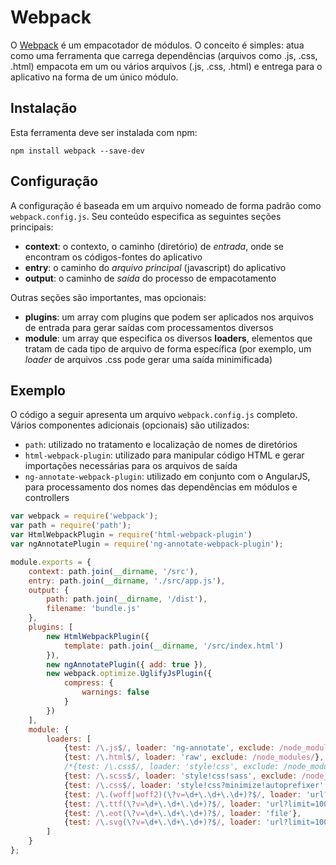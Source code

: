 # Webpack

O [Webpack](https://webpack.github.io/) é um empacotador de módulos. O conceito é simples: atua como uma ferramenta que carrega dependências (arquivos como .js, .css, .html) empacota em um ou vários arquivos (.js, .css, .html) e entrega para o aplicativo na forma de um único módulo.

## Instalação

Esta ferramenta deve ser instalada com npm:

```
npm install webpack --save-dev
```

## Configuração

A configuração é baseada em um arquivo nomeado de forma padrão como `webpack.config.js`. Seu conteúdo especifica as seguintes seções principais:
* **context**: o contexto, o caminho (diretório) de *entrada*, onde se encontram os códigos-fontes do aplicativo
* **entry**: o caminho do *arquivo principal* (javascript) do aplicativo
* **output**: o caminho de *saída* do processo de empacotamento

Outras seções são importantes, mas opcionais:
* **plugins**: um array com plugins que podem ser aplicados nos arquivos de entrada para gerar saídas com processamentos diversos
* **module**: um array que especifica os diversos **loaders**, elementos que tratam de cada tipo de arquivo de forma específica (por exemplo, um *loader* de arquivos .css pode gerar uma saída minimificada)

## Exemplo

O código a seguir apresenta um arquivo `webpack.config.js` completo. Vários componentes adicionais (opcionais) são utilizados:
* `path`: utilizado no tratamento e localização de nomes de diretórios
* `html-webpack-plugin`: utilizado para manipular código HTML e gerar importações necessárias para os arquivos de saída
* `ng-annotate-webpack-plugin`: utilizado em conjunto com o AngularJS, para processamento dos nomes das dependências em módulos e controllers

```javascript
var webpack = require('webpack');
var path = require('path');
var HtmlWebpackPlugin = require('html-webpack-plugin')
var ngAnnotatePlugin = require('ng-annotate-webpack-plugin');

module.exports = {
    context: path.join(__dirname, '/src'),
    entry: path.join(__dirname, './src/app.js'),
    output: {
        path: path.join(__dirname, '/dist'),
        filename: 'bundle.js'
    },
    plugins: [
        new HtmlWebpackPlugin({
            template: path.join(__dirname, '/src/index.html')
        }),
        new ngAnnotatePlugin({ add: true }),
        new webpack.optimize.UglifyJsPlugin({
            compress: {
                warnings: false
            }
        })
    ],
    module: {
        loaders: [
            {test: /\.js$/, loader: 'ng-annotate', exclude: /node_modules/},
            {test: /\.html$/, loader: 'raw', exclude: /node_modules/},
            /*{test: /\.css$/, loader: 'style!css', exclude: /node_modules/},*/
            {test: /\.scss$/, loader: 'style!css!sass', exclude: /node_modules/},
            {test: /\.css$/, loader: 'style!css?minimize!autoprefixer' },
            {test: /\.(woff|woff2)(\?v=\d+\.\d+\.\d+)?$/, loader: 'url?limit=10000&mimetype=application/font-woff'},
            {test: /\.ttf(\?v=\d+\.\d+\.\d+)?$/, loader: 'url?limit=10000&mimetype=application/octet-stream'},
            {test: /\.eot(\?v=\d+\.\d+\.\d+)?$/, loader: 'file'},
            {test: /\.svg(\?v=\d+\.\d+\.\d+)?$/, loader: 'url?limit=10000&mimetype=image/svg+xml'}
        ]
    }
};
```